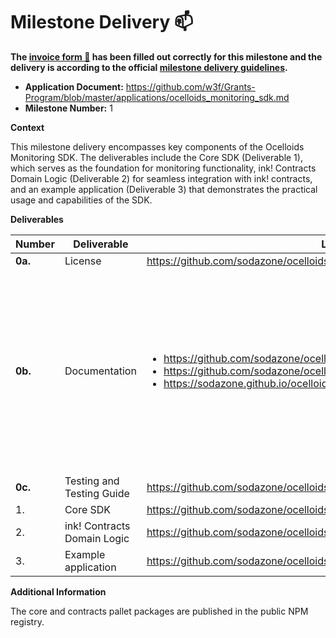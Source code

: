 # Milestone Delivery :mailbox:

**The [invoice form :memo:](https://docs.google.com/forms/d/e/1FAIpQLSfmNYaoCgrxyhzgoKQ0ynQvnNRoTmgApz9NrMp-hd8mhIiO0A/viewform) has been filled out correctly for this milestone and the delivery is according to the official [milestone delivery guidelines](https://github.com/w3f/Grants-Program/blob/master/docs/Support%20Docs/milestone-deliverables-guidelines.md).**

- **Application Document:** https://github.com/w3f/Grants-Program/blob/master/applications/ocelloids_monitoring_sdk.md
- **Milestone Number:** 1

**Context**

This milestone delivery encompasses key components of the Ocelloids Monitoring SDK. The deliverables include the Core SDK (Deliverable 1), which serves as the foundation for monitoring functionality, ink! Contracts Domain Logic (Deliverable 2) for seamless integration with ink! contracts, and an example application (Deliverable 3) that demonstrates the practical usage and capabilities of the SDK.

**Deliverables**

| Number  | Deliverable                 | Link                                                                                                                                                                                                   | Notes                                                                                                                                                                                               |
| ------- | --------------------------- | ------------------------------------------------------------------------------------------------------------------------------------------------------------------------------------------------------ | --------------------------------------------------------------------------------------------------------------------------------------------------------------------------------------------------- |
| **0a.** | License                     | https://github.com/sodazone/ocelloids/blob/main/LICENSE                                                                                                                                                |                                                                                                                                                                                                     |
| **0b.** | Documentation               | <ul><li>https://github.com/sodazone/ocelloids/blob/main/README.md</li><li>https://github.com/sodazone/ocelloids/blob/main/guides/QUICKSTART.md</li><li>https://sodazone.github.io/ocelloids/</li></ul> | There are detailed READMEs for each module and also inline source code documentation. We also have a quickstart guide and a documentation site to help with setting up the first Ocelloids project. |
| **0c.** | Testing and Testing Guide   | https://github.com/sodazone/ocelloids#testing                                                                                                                                                          |                                                                                                                                                                                                     |
| 1.      | Core SDK                    | https://github.com/sodazone/ocelloids/tree/main/packages/core                                                                                                                                          |                                                                                                                                                                                                     |
| 2.      | ink! Contracts Domain Logic | https://github.com/sodazone/ocelloids/tree/main/packages/pallets/contracts                                                                                                                             |                                                                                                                                                                                                     |
| 3.      | Example application         | https://github.com/sodazone/ocelloids/tree/main/examples/watch-contracts                                                                                                                               |                                                                                                                                                                                                     |

**Additional Information**

The core and contracts pallet packages are published in the public NPM registry.
